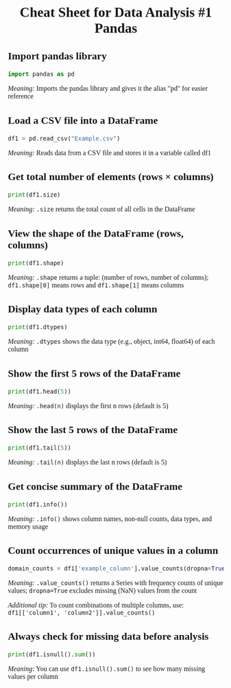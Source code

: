 <div style="text-align: center; font-family: 'Times New Roman', Times, serif; font-size: 16pt; font-weight: bold">
  
## Cheat Sheet for Data Analysis #1<br>Pandas 
</div>

<div style="font-family: 'Times New Roman', Times, serif; font-size: 12pt; text-align: left">

## Import pandas library
```python
import pandas as pd
```
*Meaning:* Imports the pandas library and gives it the alias "pd" for easier reference

## Load a CSV file into a DataFrame
```python
df1 = pd.read_csv("Example.csv")
```
*Meaning:* Reads data from a CSV file and stores it in a variable called df1

## Get total number of elements (rows × columns)
```python
print(df1.size)
```
*Meaning:* `.size` returns the total count of all cells in the DataFrame

## View the shape of the DataFrame (rows, columns)
```python
print(df1.shape)
```
*Meaning:* `.shape` returns a tuple: (number of rows, number of columns); `df1.shape[0]` means rows and `df1.shape[1]` means columns

## Display data types of each column
```python
print(df1.dtypes)
```
*Meaning:* `.dtypes` shows the data type (e.g., object, int64, float64) of each column

## Show the first 5 rows of the DataFrame
```python
print(df1.head(5))
```
*Meaning:* `.head(n)` displays the first n rows (default is 5)

## Show the last 5 rows of the DataFrame
```python
print(df1.tail(5))
```
*Meaning:* `.tail(n)` displays the last n rows (default is 5)

## Get concise summary of the DataFrame
```python
print(df1.info())
```
*Meaning:* `.info()` shows column names, non-null counts, data types, and memory usage

## Count occurrences of unique values in a column
```python
domain_counts = df1['example_column'].value_counts(dropna=True)
```
*Meaning:* `.value_counts()` returns a Series with frequency counts of unique values; `dropna=True` excludes missing (NaN) values from the count

*Additional tip:* To count combinations of multiple columns, use: `df1[['column1', 'column2']].value_counts()`

## Always check for missing data before analysis
```python
print(df1.isnull().sum())
```
*Meaning:* You can use `df1.isnull().sum()` to see how many missing values per column
